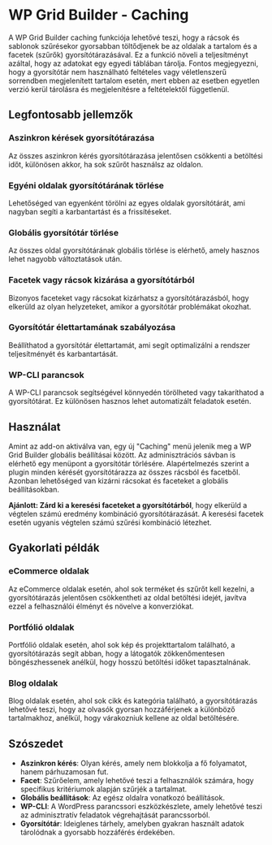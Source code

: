 # WP Grid Builder - Caching

A WP Grid Builder caching funkciója lehetővé teszi, hogy a rácsok és sablonok szűrésekor gyorsabban töltődjenek be az oldalak a tartalom és a facetek (szűrők) gyorsítótárazásával. Ez a funkció növeli a teljesítményt azáltal, hogy az adatokat egy egyedi táblában tárolja. Fontos megjegyezni, hogy a gyorsítótár nem használható feltételes vagy véletlenszerű sorrendben megjelenített tartalom esetén, mert ebben az esetben egyetlen verzió kerül tárolásra és megjelenítésre a feltételektől függetlenül.

## Legfontosabb jellemzők

### Aszinkron kérések gyorsítótárazása
Az összes aszinkron kérés gyorsítótárazása jelentősen csökkenti a betöltési időt, különösen akkor, ha sok szűrőt használsz az oldalon.

### Egyéni oldalak gyorsítótárának törlése
Lehetőséged van egyenként törölni az egyes oldalak gyorsítótárát, ami nagyban segíti a karbantartást és a frissítéseket.

### Globális gyorsítótár törlése
Az összes oldal gyorsítótárának globális törlése is elérhető, amely hasznos lehet nagyobb változtatások után.

### Facetek vagy rácsok kizárása a gyorsítótárból
Bizonyos faceteket vagy rácsokat kizárhatsz a gyorsítótárazásból, hogy elkerüld az olyan helyzeteket, amikor a gyorsítótár problémákat okozhat.

### Gyorsítótár élettartamának szabályozása
Beállíthatod a gyorsítótár élettartamát, ami segít optimalizálni a rendszer teljesítményét és karbantartását.

### WP-CLI parancsok
A WP-CLI parancsok segítségével könnyedén törölheted vagy takaríthatod a gyorsítótárat. Ez különösen hasznos lehet automatizált feladatok esetén.

## Használat

Amint az add-on aktiválva van, egy új "Caching" menü jelenik meg a WP Grid Builder globális beállításai között. Az adminisztrációs sávban is elérhető egy menüpont a gyorsítótár törlésére. Alapértelmezés szerint a plugin minden kérését gyorsítótárazza az összes rácsból és facetből. Azonban lehetőséged van kizárni rácsokat és faceteket a globális beállításokban.

**Ajánlott: Zárd ki a keresési faceteket a gyorsítótárból**, hogy elkerüld a végtelen számú eredmény kombináció gyorsítótárazását. A keresési facetek esetén ugyanis végtelen számú szűrési kombináció létezhet.

## Gyakorlati példák

### eCommerce oldalak
Az eCommerce oldalak esetén, ahol sok terméket és szűrőt kell kezelni, a gyorsítótárazás jelentősen csökkentheti az oldal betöltési idejét, javítva ezzel a felhasználói élményt és növelve a konverziókat.

### Portfólió oldalak
Portfólió oldalak esetén, ahol sok kép és projekttartalom található, a gyorsítótárazás segít abban, hogy a látogatók zökkenőmentesen böngészhessenek anélkül, hogy hosszú betöltési időket tapasztalnának.

### Blog oldalak
Blog oldalak esetén, ahol sok cikk és kategória található, a gyorsítótárazás lehetővé teszi, hogy az olvasók gyorsan hozzáférjenek a különböző tartalmakhoz, anélkül, hogy várakozniuk kellene az oldal betöltésére.

## Szószedet

- **Aszinkron kérés**: Olyan kérés, amely nem blokkolja a fő folyamatot, hanem párhuzamosan fut.
- **Facet**: Szűrőelem, amely lehetővé teszi a felhasználók számára, hogy specifikus kritériumok alapján szűrjék a tartalmat.
- **Globális beállítások**: Az egész oldalra vonatkozó beállítások.
- **WP-CLI**: A WordPress parancssori eszközkészlete, amely lehetővé teszi az adminisztratív feladatok végrehajtását parancssorból.
- **Gyorsítótár**: Ideiglenes tárhely, amelyben gyakran használt adatok tárolódnak a gyorsabb hozzáférés érdekében.